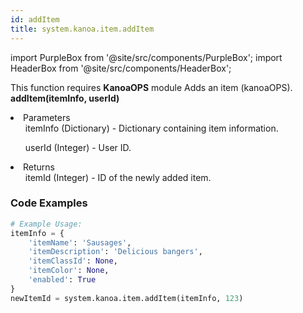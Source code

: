 ```yaml
---
id: addItem
title: system.kanoa.item.addItem
---
```


import PurpleBox from '@site/src/components/PurpleBox';
import HeaderBox from '@site/src/components/HeaderBox';

<PurpleBox>This function requires <b>KanoaOPS</b> module</PurpleBox>
<HeaderBox header="Description">Adds an item (kanoaOPS).</HeaderBox>
<HeaderBox header="Syntax">
    <b>addItem(itemInfo, userId)</b>
    <li>Parameters <br />
        <ul>itemInfo (Dictionary) - Dictionary containing item information.</ul>
        <ul>userId (Integer) - User ID.</ul>
    </li>
    <li>Returns <br />
        <ul>itemId (Integer) - ID of the newly added item.</ul>
    </li>
</HeaderBox>

### Code Examples

```python
# Example Usage:
itemInfo = {
    'itemName': 'Sausages',
    'itemDescription': 'Delicious bangers',
    'itemClassId': None,
    'itemColor': None,
    'enabled': True
}
newItemId = system.kanoa.item.addItem(itemInfo, 123)
